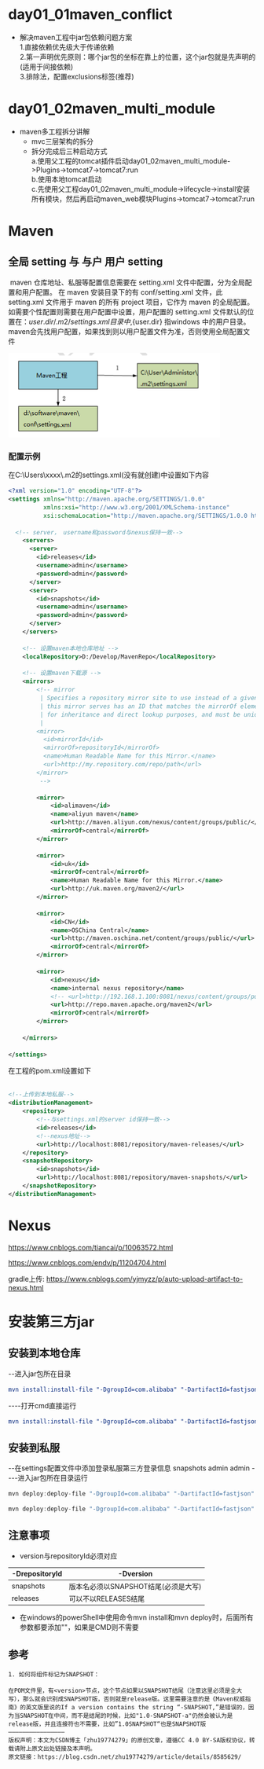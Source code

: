 # day01_01maven_conflict
- 解决maven工程中jar包依赖问题方案  
    1.直接依赖优先级大于传递依赖  
    2.第一声明优先原则：哪个jar包的坐标在靠上的位置，这个jar包就是先声明的(适用于间接依赖)  
    3.排除法，配置exclusions标签(推荐)

# day01_02maven_multi_module
- maven多工程拆分讲解
    - mvc三层架构的拆分
    - 拆分完成后三种启动方式  
        a.使用父工程的tomcat插件启动day01_02maven_multi_module->Plugins->tomcat7->tomcat7:run  
        b.使用本地tomcat启动  
        c.先使用父工程day01_02maven_multi_module->lifecycle->install安装所有模块，然后再启动maven_web模块Plugins->tomcat7->tomcat7:run
        
# Maven

## 全局 setting 与 与户 用户 setting

​		maven 仓库地址、私服等配置信息需要在 setting.xml 文件中配置，分为全局配置和用户配置。
在 maven 安装目录下的有 conf/setting.xml 文件，此 setting.xml 文件用于 maven 的所有 project
项目，它作为 maven 的全局配置。
​		如需要个性配置则需要在用户配置中设置，用户配置的 setting.xml 文件默认的位置在：${user.dir}
/.m2/settings.xml 目录中,${user.dir} 指windows 中的用户目录。
​		maven会先找用户配置，如果找到则以用户配置文件为准，否则使用全局配置文件

<img src="maven配置.png" style="zoom:50%;" />

### 配置示例

在C:\Users\xxxx\\.m2的settings.xml(没有就创建)中设置如下内容

```xml
<?xml version="1.0" encoding="UTF-8"?>
<settings xmlns="http://maven.apache.org/SETTINGS/1.0.0"
          xmlns:xsi="http://www.w3.org/2001/XMLSchema-instance"
          xsi:schemaLocation="http://maven.apache.org/SETTINGS/1.0.0 http://maven.apache.org/xsd/settings-1.0.0.xsd">
	  
  <!-- server， username和password与nexus保持一致-->
    <servers>
      <server>
        <id>releases</id>
        <username>admin</username>
        <password>admin</password>
      </server>
      <server>
        <id>snapshots</id>
        <username>admin</username>
        <password>admin</password>
      </server>
    </servers>

    <!-- 设置maven本地仓库地址 -->
    <localRepository>D:/Develop/MavenRepo</localRepository>

    <!-- 设置maven下载源 -->
    <mirrors>
        <!-- mirror
         | Specifies a repository mirror site to use instead of a given repository. The repository that
         | this mirror serves has an ID that matches the mirrorOf element of this mirror. IDs are used
         | for inheritance and direct lookup purposes, and must be unique across the set of mirrors.
         |
        <mirror>
          <id>mirrorId</id>
          <mirrorOf>repositoryId</mirrorOf>
          <name>Human Readable Name for this Mirror.</name>
          <url>http://my.repository.com/repo/path</url>
        </mirror>
         -->

        <mirror>
            <id>alimaven</id>
            <name>aliyun maven</name>
            <url>http://maven.aliyun.com/nexus/content/groups/public/</url>
            <mirrorOf>central</mirrorOf>
        </mirror>

        <mirror>
            <id>uk</id>
            <mirrorOf>central</mirrorOf>
            <name>Human Readable Name for this Mirror.</name>
            <url>http://uk.maven.org/maven2/</url>
        </mirror>

        <mirror>
            <id>CN</id>
            <name>OSChina Central</name>
            <url>http://maven.oschina.net/content/groups/public/</url>
            <mirrorOf>central</mirrorOf>
        </mirror>

        <mirror>
            <id>nexus</id>
            <name>internal nexus repository</name>
            <!-- <url>http://192.168.1.100:8081/nexus/content/groups/public/</url>-->
            <url>http://repo.maven.apache.org/maven2</url>
            <mirrorOf>central</mirrorOf>
        </mirror>

    </mirrors>

</settings>
```

在工程的pom.xml设置如下

```xml

<!--上传到本地私服-->
<distributionManagement>
    <repository>
        <!--与settings.xml的server id保持一致-->
        <id>releases</id>
        <!--nexus地址-->
        <url>http://localhost:8081/repository/maven-releases/</url>
    </repository>
    <snapshotRepository>
        <id>snapshots</id>
        <url>http://localhost:8081/repository/maven-snapshots/</url>
    </snapshotRepository>
</distributionManagement>
```

# Nexus

 https://www.cnblogs.com/tiancai/p/10063572.html 

https://www.cnblogs.com/endv/p/11204704.html

gradle上传: https://www.cnblogs.com/yjmyzz/p/auto-upload-artifact-to-nexus.html 

# 安装第三方jar

## 安装到本地仓库

--进入jar包所在目录

```cmake
mvn install:install-file "-DgroupId=com.alibaba" "-DartifactId=fastjson" "-Dversion=1.1.37" "-Dfile=fastjson-1.1.37.jar" "-Dpackaging=jar"
```

----打开cmd直接运行

```cmake
mvn install:install-file "-DgroupId=com.alibaba" "-DartifactId=fastjson" "-Dversion=1.1.37" "-Dpackaging=jar" "-Dfile=C:\Users\robincxiao\Desktop\test\fastjson-1.1.37.jar"
```

## 安装到私服

--在settings配置文件中添加登录私服第三方登录信息
<server>
<id>snapshots</id>
<username>admin</username>
<password>admin</password>
</server>
----进入jar包所在目录运行

```java
mvn deploy:deploy-file "-DgroupId=com.alibaba" "-DartifactId=fastjson" "-Dversion=1.1.37-SNAPSHOT" "-Dpackaging=jar" "-Dfile=fastjson-1.1.37.jar" "-Durl=http://localhost:8081/repository/maven-snapshots/" "-DrepositoryId=snapshots"
```

```java
mvn deploy:deploy-file "-DgroupId=com.alibaba" "-DartifactId=fastjson" "-Dversion=1.1.37" "-Dpackaging=jar" "-Dfile=fastjson-1.1.37.jar" "-Durl=http://localhost:8081/repository/maven-releases/" "-DrepositoryId=releases"
```

## 注意事项

- version与repositoryId必须对应

| -DrepositoryId | -Dversion                            |
| -------------- | ------------------------------------ |
| snapshots      | 版本名必须以SNAPSHOT结尾(必须是大写) |
| releases       | 可以不以RELEASES结尾                 |

- 在windows的powerShell中使用命令mvn install和mvn deploy时，后面所有参数都要添加""，如果是CMD则不需要

## 参考

```
1. 如何将组件标记为SNAPSHOT：

在POM文件里，有<version>节点，这个节点如果以SNAPSHOT结尾（注意这里必须是全大写），那么就会识别成SNAPSHOT版，否则就是release版。这里需要注意的是《Maven权威指南》的英文版里说的If a version contains the string “-SNAPSHOT,”是错误的，因为当SNAPSHOT在中间，而不是结尾的时候，比如"1.0-SNAPSHOT-a"仍然会被认为是release版，并且连接符也不需要，比如”1.0SNAPSHOT“也是SNAPSHOT版
————————————————
版权声明：本文为CSDN博主「zhu19774279」的原创文章，遵循CC 4.0 BY-SA版权协议，转载请附上原文出处链接及本声明。
原文链接：https://blog.csdn.net/zhu19774279/article/details/8585629/
```









